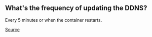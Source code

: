 ## What's the frequency of updating the DDNS?
Every 5 minutes or when the container restarts.

[Source](https://github.com/oznu/docker-cloudflare-ddns/issues/11)
